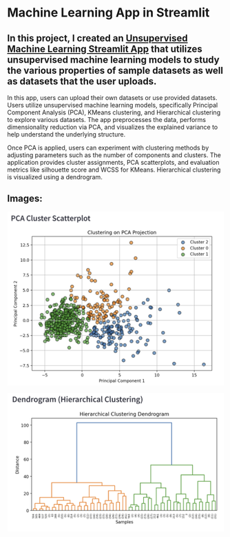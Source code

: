 # Machine Learning App in Streamlit

## In this project, I created an [Unsupervised Machine Learning Streamlit App](charlie11e-evans-data-mlunsupervisedappmlunsupervisedapp-696f3w.streamlit.app/) that utilizes unsupervised machine learning models to study the various properties of sample datasets as well as datasets that the user uploads.

In this app, users can upload their own datasets or use provided datasets. Users utilize unsupervised machine learning models, specifically Principal Component Analysis (PCA), KMeans clustering, and Hierarchical clustering to explore various datasets. The app preprocesses the data, performs dimensionality reduction via PCA, and visualizes the explained variance to help understand the underlying structure.

Once PCA is applied, users can experiment with clustering methods by adjusting parameters such as the number of components and clusters. The application provides cluster assignments, PCA scatterplots, and evaluation metrics like silhouette score and WCSS for KMeans. Hierarchical clustering is visualized using a dendrogram. 

## Images:

![PCA Scatterplot](/MLUnsupervisedApp/pca-scatterplot.png)

![Dendrogram](/MLUnsupervisedApp/dendrogram.png)
